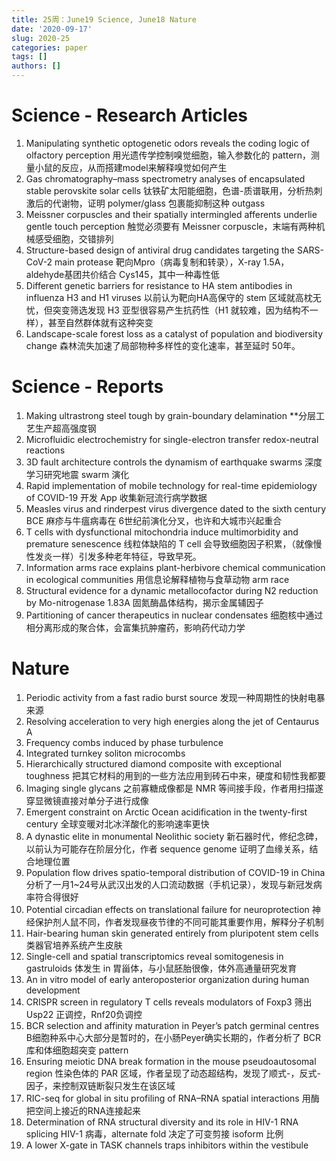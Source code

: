 ```yaml
---
title: 25周：June19 Science, June18 Nature
date: '2020-09-17'
slug: 2020-25
categories: paper
tags: []
authors: []
---
```

   


# Science - Research Articles

1. Manipulating synthetic optogenetic odors reveals the coding logic of olfactory perception
   用光遗传学控制嗅觉细胞，输入参数化的 pattern，测量小鼠的反应，从而搭建model来解释嗅觉如何产生
1. Gas chromatography–mass spectrometry analyses of encapsulated stable perovskite solar cells
   钛铁矿太阳能细胞，色谱-质谱联用，分析热刺激后的代谢物，证明 polymer/glass 包裹能抑制这种 outgass
1. Meissner corpuscles and their spatially intermingled afferents underlie gentle touch perception
   触觉必须要有 Meissner corpuscle，末端有两种机械感受细胞，交错排列
1. Structure-based design of antiviral drug candidates targeting the SARS-CoV-2 main protease
   靶向Mpro（病毒复制和转录），X-ray 1.5A，aldehyde基团共价结合 Cys145，其中一种毒性低
1. Different genetic barriers for resistance to HA stem antibodies in influenza H3 and H1 viruses
   以前认为靶向HA高保守的 stem 区域就高枕无忧，但突变筛选发现 H3 亚型很容易产生抗药性（H1 就较难，因为结构不一样），甚至自然群体就有这种突变
1. Landscape-scale forest loss as a catalyst of population and biodiversity change
   森林流失加速了局部物种多样性的变化速率，甚至延时 50年。



# Science - Reports

1. Making ultrastrong steel tough by grain-boundary delamination
   **分层工艺生产超高强度钢
1. Microfluidic electrochemistry for single-electron transfer redox-neutral reactions
1. 3D fault architecture controls the dynamism of earthquake swarms
   深度学习研究地震 swarm 演化
1. Rapid implementation of mobile technology for real-time epidemiology of COVID-19
   开发 App 收集新冠流行病学数据
1. Measles virus and rinderpest virus divergence dated to the sixth century BCE
   麻疹与牛瘟病毒在 6世纪前演化分叉，也许和大城市兴起重合
1. T cells with dysfunctional mitochondria induce multimorbidity and premature senescence
   线粒体缺陷的 T cell 会导致细胞因子积累，（就像慢性发炎一样）引发多种老年特征，导致早死。
1. Information arms race explains plant-herbivore chemical communication in ecological communities
   用信息论解释植物与食草动物 arm race
1. Structural evidence for a dynamic metallocofactor during N2 reduction by Mo-nitrogenase
   1.83A 固氮酶晶体结构，揭示金属辅因子
1. Partitioning of cancer therapeutics in nuclear condensates
   细胞核中通过相分离形成的聚合体，会富集抗肿瘤药，影响药代动力学



# Nature

1. Periodic activity from a fast radio burst source
   发现一种周期性的快射电暴来源
1. Resolving acceleration to very high energies along the jet of Centaurus A
1. Frequency combs induced by phase turbulence
1. Integrated turnkey soliton microcombs
1. Hierarchically structured diamond composite with exceptional toughness
   把其它材料的用到的一些方法应用到砖石中来，硬度和韧性我都要
1. Imaging single glycans
   之前寡糖成像都是 NMR 等间接手段，作者用扫描遂穿显微镜直接对单分子进行成像
1. Emergent constraint on Arctic Ocean acidification in the twenty-first century
   全球变暖对北冰洋酸化的影响速率更快
1. A dynastic elite in monumental Neolithic society
   新石器时代，修纪念碑，以前认为可能存在阶层分化，作者 sequence genome 证明了血缘关系，结合地理位置
1. Population flow drives spatio-temporal distribution of COVID-19 in China
   分析了一月1~24号从武汉出发的人口流动数据（手机记录），发现与新冠发病率符合得很好
1. Potential circadian effects on translational failure for neuroprotection
   神经保护剂人鼠不同，作者发现昼夜节律的不同可能其重要作用，解释分子机制
1. Hair-bearing human skin generated entirely from pluripotent stem cells
   类器官培养系统产生皮肤
1. Single-cell and spatial transcriptomics reveal somitogenesis in gastruloids
   体发生 in 胃甾体，与小鼠胚胎很像，体外高通量研究发育
1. An in vitro model of early anteroposterior organization during human development
1. CRISPR screen in regulatory T cells reveals modulators of Foxp3
   筛出 Usp22 正调控，Rnf20负调控
1. BCR selection and affinity maturation in Peyer’s patch germinal centres
   B细胞种系中心大部分是暂时的，在小肠Peyer确实长期的，作者分析了 BCR 库和体细胞超突变 pattern
1. Ensuring meiotic DNA break formation in the mouse pseudoautosomal region
   性染色体的 PAR 区域，作者呈现了动态超结构，发现了顺式-，反式-因子，来控制双链断裂只发生在该区域
1. RIC-seq for global in situ profiling of RNA–RNA spatial interactions
   用酶把空间上接近的RNA连接起来
1. Determination of RNA structural diversity and its role in HIV-1 RNA splicing
   HIV-1 病毒，alternate fold 决定了可变剪接 isoform 比例
1. A lower X-gate in TASK channels traps inhibitors within the vestibule
